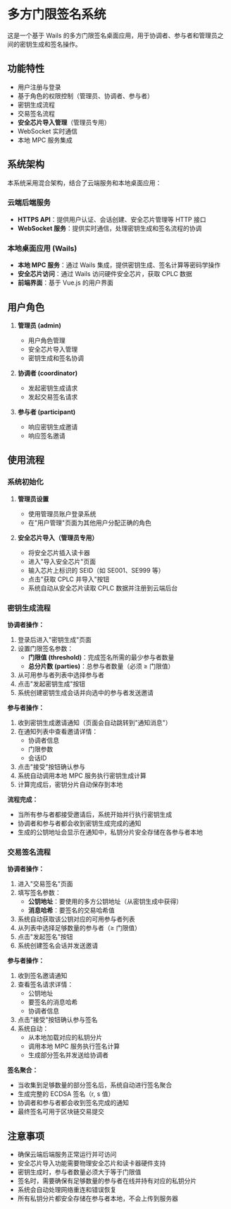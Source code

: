 # 多方门限签名系统

这是一个基于 Wails 的多方门限签名桌面应用，用于协调者、参与者和管理员之间的密钥生成和签名操作。

## 功能特性

- 用户注册与登录
- 基于角色的权限控制（管理员、协调者、参与者）
- 密钥生成流程
- 交易签名流程
- **安全芯片导入管理**（管理员专用）
- WebSocket 实时通信
- 本地 MPC 服务集成

## 系统架构

本系统采用混合架构，结合了云端服务和本地桌面应用：

### 云端后端服务
- **HTTPS API**：提供用户认证、会话创建、安全芯片管理等 HTTP 接口
- **WebSocket 服务**：提供实时通信，处理密钥生成和签名流程的协调

### 本地桌面应用 (Wails)
- **本地 MPC 服务**：通过 Wails 集成，提供密钥生成、签名计算等密码学操作
- **安全芯片访问**：通过 Wails 访问硬件安全芯片，获取 CPLC 数据
- **前端界面**：基于 Vue.js 的用户界面

## 用户角色

1. **管理员 (admin)**
   - 用户角色管理
   - 安全芯片导入管理
   - 密钥生成和签名协调

2. **协调者 (coordinator)**
   - 发起密钥生成请求
   - 发起交易签名请求

3. **参与者 (participant)**
   - 响应密钥生成邀请
   - 响应签名邀请

## 使用流程

### 系统初始化

1. **管理员设置**
   - 使用管理员账户登录系统
   - 在"用户管理"页面为其他用户分配正确的角色

2. **安全芯片导入（管理员专用）**
   - 将安全芯片插入读卡器
   - 进入"导入安全芯片"页面
   - 输入芯片上标识的 SEID（如 SE001、SE999 等）
   - 点击"获取 CPLC 并导入"按钮
   - 系统自动从安全芯片读取 CPLC 数据并注册到云端后台

### 密钥生成流程

**协调者操作：**
1. 登录后进入"密钥生成"页面
2. 设置门限签名参数：
   - **门限值 (threshold)**：完成签名所需的最少参与者数量
   - **总分片数 (parties)**：总参与者数量（必须 ≥ 门限值）
3. 从可用参与者列表中选择参与者
4. 点击"发起密钥生成"按钮
5. 系统创建密钥生成会话并向选中的参与者发送邀请

**参与者操作：**
1. 收到密钥生成邀请通知（页面会自动跳转到"通知消息"）
2. 在通知列表中查看邀请详情：
   - 协调者信息
   - 门限参数
   - 会话ID
3. 点击"接受"按钮确认参与
4. 系统自动调用本地 MPC 服务执行密钥生成计算
5. 计算完成后，密钥分片自动保存到本地

**流程完成：**
- 当所有参与者都接受邀请后，系统开始并行执行密钥生成
- 协调者和参与者都会收到密钥生成完成的通知
- 生成的公钥地址会显示在通知中，私钥分片安全存储在各参与者本地

### 交易签名流程

**协调者操作：**
1. 进入"交易签名"页面
2. 填写签名参数：
   - **公钥地址**：要使用的多方公钥地址（从密钥生成中获得）
   - **消息哈希**：要签名的交易哈希值
3. 系统自动获取该公钥对应的可用参与者列表
4. 从列表中选择足够数量的参与者（≥ 门限值）
5. 点击"发起签名"按钮
6. 系统创建签名会话并发送邀请

**参与者操作：**
1. 收到签名邀请通知
2. 查看签名请求详情：
   - 公钥地址
   - 要签名的消息哈希
   - 协调者信息
3. 点击"接受"按钮确认参与签名
4. 系统自动：
   - 从本地加载对应的私钥分片
   - 调用本地 MPC 服务执行签名计算
   - 生成部分签名并发送给协调者

**签名聚合：**
- 当收集到足够数量的部分签名后，系统自动进行签名聚合
- 生成完整的 ECDSA 签名（r, s 值）
- 协调者和参与者都会收到签名完成的通知
- 最终签名可用于区块链交易提交

## 注意事项

- 确保云端后端服务正常运行并可访问
- 安全芯片导入功能需要物理安全芯片和读卡器硬件支持
- 密钥生成时，参与者数量必须大于等于门限值
- 签名时，需要确保有足够数量的参与者在线并持有对应的私钥分片
- 系统会自动处理网络重连和错误恢复
- 所有私钥分片都安全存储在参与者本地，不会上传到服务器